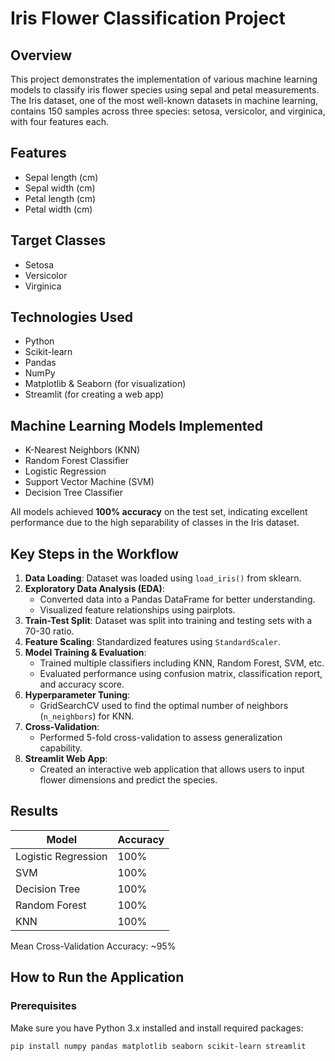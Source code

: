 # Iris Flower Classification Project

## Overview

This project demonstrates the implementation of various machine learning models to classify iris flower species using sepal and petal measurements. The Iris dataset, one of the most well-known datasets in machine learning, contains 150 samples across three species: setosa, versicolor, and virginica, with four features each.

## Features

- Sepal length (cm)
- Sepal width (cm)
- Petal length (cm)
- Petal width (cm)

## Target Classes

- Setosa
- Versicolor
- Virginica

## Technologies Used

- Python
- Scikit-learn
- Pandas
- NumPy
- Matplotlib & Seaborn (for visualization)
- Streamlit (for creating a web app)

## Machine Learning Models Implemented

- K-Nearest Neighbors (KNN)
- Random Forest Classifier
- Logistic Regression
- Support Vector Machine (SVM)
- Decision Tree Classifier

All models achieved **100% accuracy** on the test set, indicating excellent performance due to the high separability of classes in the Iris dataset.

## Key Steps in the Workflow

1. **Data Loading**: Dataset was loaded using `load_iris()` from sklearn.
2. **Exploratory Data Analysis (EDA)**:
   - Converted data into a Pandas DataFrame for better understanding.
   - Visualized feature relationships using pairplots.
3. **Train-Test Split**: Dataset was split into training and testing sets with a 70-30 ratio.
4. **Feature Scaling**: Standardized features using `StandardScaler`.
5. **Model Training & Evaluation**:
   - Trained multiple classifiers including KNN, Random Forest, SVM, etc.
   - Evaluated performance using confusion matrix, classification report, and accuracy score.
6. **Hyperparameter Tuning**:
   - GridSearchCV used to find the optimal number of neighbors (`n_neighbors`) for KNN.
7. **Cross-Validation**:
   - Performed 5-fold cross-validation to assess generalization capability.
8. **Streamlit Web App**:
   - Created an interactive web application that allows users to input flower dimensions and predict the species.

## Results

| Model               | Accuracy |
|---------------------|----------|
| Logistic Regression | 100%     |
| SVM                 | 100%     |
| Decision Tree       | 100%     |
| Random Forest       | 100%     |
| KNN                 | 100%     |

Mean Cross-Validation Accuracy: ~95%

## How to Run the Application

### Prerequisites

Make sure you have Python 3.x installed and install required packages:

```bash
pip install numpy pandas matplotlib seaborn scikit-learn streamlit
